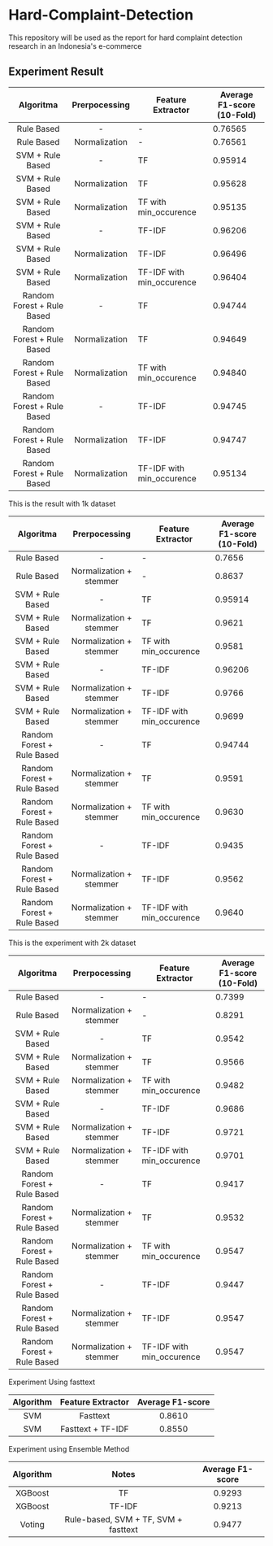 # Hard-Complaint-Detection
This repository will be used as the report for hard complaint detection research in an Indonesia's e-commerce  

## Experiment Result
|          Algoritma         | Prerpocessing | Feature Extractor         | Average F1-score (10-Fold) |
|:--------------------------:|:-------------:|---------------------------|----------------------------|
| Rule Based                 | -             | -                         | 0.76565                    |
| Rule Based                 | Normalization | -                         | 0.76561                    |
| SVM + Rule Based           | -             | TF                        | 0.95914                    |
| SVM + Rule Based           | Normalization | TF                        | 0.95628                    |
| SVM + Rule Based           | Normalization | TF with min_occurence     | 0.95135                    |
| SVM + Rule Based           | -             | TF-IDF                    | 0.96206                    |
| SVM + Rule Based           | Normalization | TF-IDF                    | 0.96496                    |
| SVM + Rule Based           | Normalization | TF-IDF with min_occurence | 0.96404                    |
| Random Forest + Rule Based | -             | TF                        | 0.94744                    |
| Random Forest + Rule Based | Normalization | TF                        | 0.94649                    |
| Random Forest + Rule Based | Normalization | TF with min_occurence     | 0.94840                    |
| Random Forest + Rule Based | -             | TF-IDF                    | 0.94745                    |
| Random Forest + Rule Based | Normalization | TF-IDF                    | 0.94747                    |
| Random Forest + Rule Based | Normalization | TF-IDF with min_occurence | 0.95134                    |

This is the result with 1k dataset

|          Algoritma         | Prerpocessing | Feature Extractor         | Average F1-score (10-Fold) |
|:--------------------------:|:-------------:|---------------------------|----------------------------|
| Rule Based                 | -             | -                         | 0.7656                    |
| Rule Based                 | Normalization + stemmer | -                         | 0.8637                    |
| SVM + Rule Based           | -             | TF                        | 0.95914                    |
| SVM + Rule Based           | Normalization + stemmer | TF                        | 0.9621                    |
| SVM + Rule Based           | Normalization + stemmer | TF with min_occurence     | 0.9581                    |
| SVM + Rule Based           | -             | TF-IDF                    | 0.96206                    |
| SVM + Rule Based           | Normalization + stemmer | TF-IDF                    | 0.9766                    |
| SVM + Rule Based           | Normalization + stemmer | TF-IDF with min_occurence | 0.9699                    |
| Random Forest + Rule Based | -             | TF                        | 0.94744                    |
| Random Forest + Rule Based | Normalization + stemmer | TF                        | 0.9591                    |
| Random Forest + Rule Based | Normalization + stemmer | TF with min_occurence     | 0.9630                    |
| Random Forest + Rule Based | -             | TF-IDF                    | 0.9435                   |
| Random Forest + Rule Based | Normalization + stemmer | TF-IDF                    | 0.9562                    |
| Random Forest + Rule Based | Normalization + stemmer | TF-IDF with min_occurence | 0.9640                    |

This is the experiment with 2k dataset

|          Algoritma         | Prerpocessing | Feature Extractor         | Average F1-score (10-Fold) |
|:--------------------------:|:-------------:|---------------------------|----------------------------|
| Rule Based                 | -             | -                         | 0.7399                    |
| Rule Based                 | Normalization + stemmer | -                         | 0.8291                    |
| SVM + Rule Based           | -             | TF                        | 0.9542                    |
| SVM + Rule Based           | Normalization + stemmer | TF                        | 0.9566                    |
| SVM + Rule Based           | Normalization + stemmer | TF with min_occurence     | 0.9482                    |
| SVM + Rule Based           | -             | TF-IDF                    | 0.9686                    |
| SVM + Rule Based           | Normalization + stemmer | TF-IDF                    | 0.9721                    |
| SVM + Rule Based           | Normalization + stemmer | TF-IDF with min_occurence | 0.9701                    |
| Random Forest + Rule Based | -             | TF                        | 0.9417                    |
| Random Forest + Rule Based | Normalization + stemmer | TF                        | 0.9532                    |
| Random Forest + Rule Based | Normalization + stemmer | TF with min_occurence     | 0.9547                    |
| Random Forest + Rule Based | -             | TF-IDF                    | 0.9447                   |
| Random Forest + Rule Based | Normalization + stemmer | TF-IDF                    | 0.9547                    |
| Random Forest + Rule Based | Normalization + stemmer | TF-IDF with min_occurence | 0.9547                    |

Experiment Using fasttext

| Algorithm | Feature Extractor | Average F1-score |
|:---------:|:-----------------:|:----------------:|
| SVM       | Fasttext          | 0.8610           |
| SVM       | Fasttext + TF-IDF | 0.8550           |


Experiment using Ensemble Method

| Algorithm |                 Notes                | Average F1-score |
|:---------:|:------------------------------------:|:----------------:|
| XGBoost   | TF                                   | 0.9293           |
| XGBoost   | TF-IDF                               | 0.9213           |
| Voting    | Rule-based, SVM + TF, SVM + fasttext | 0.9477           |